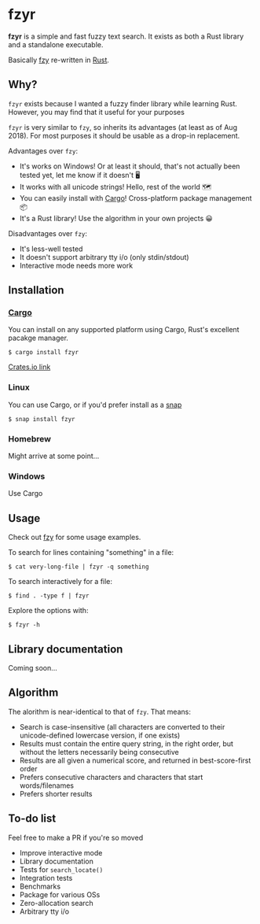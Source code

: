# fzyr

**fzyr** is a simple and fast fuzzy text search. It exists as both a Rust library and a standalone executable.

Basically [fzy](https://github.com/jhawthorn/fzy) re-written in [Rust](https://www.rust-lang.org/).

## Why?

`fzyr` exists because I wanted a fuzzy finder library while learning Rust. However, you may find that it useful for your purposes

`fzyr` is very similar to `fzy`, so inherits its advantages (at least as of Aug 2018). For most purposes it should be usable as a drop-in replacement.

Advantages over `fzy`:
+ It's works on Windows! Or at least it should, that's not actually been tested yet, let me know if it doesn't 🖥
+ It works with all unicode strings! Hello, rest of the world 🗺️
+ You can easily install with [Cargo](https://doc.rust-lang.org/stable/cargo/)! Cross-platform package management 📦
+ It's a Rust library! Use the algorithm in your own projects 😀

Disadvantages over `fzy`:
+ It's less-well tested
+ It doesn't support arbitrary tty i/o (only stdin/stdout)
+ Interactive mode needs more work

## Installation

### [Cargo](https://doc.rust-lang.org/stable/cargo/)

You can install on any supported platform using Cargo, Rust's excellent pacakge
manager.

    $ cargo install fzyr

[Crates.io link](https://crates.io/crates/fzyr)

### Linux

You can use Cargo, or if you'd prefer install as a [snap](https://snapcraft.io/)

    $ snap install fzyr

### Homebrew

Might arrive at some point...

### Windows

Use Cargo

## Usage

Check out [fzy](https://github.com/jhawthorn/fzy#usage) for some usage examples.

To search for lines containing "something" in a file:

    $ cat very-long-file | fzyr -q something

To search interactively for a file:

    $ find . -type f | fzyr

Explore the options with:

    $ fzyr -h

## Library documentation

Coming soon...

## Algorithm

The alorithm is near-identical to that of `fzy`. That means:
+ Search is case-insensitive (all characters are converted to their unicode-defined lowercase version, if one exists)
+ Results must contain the entire query string, in the right order, but without the letters necessarily being consecutive
+ Results are all given a numerical score, and returned in best-score-first order
+ Prefers consecutive characters and characters that start words/filenames
+ Prefers shorter results

## To-do list

Feel free to make a PR if you're so moved
+ Improve interactive mode
+ Library documentation
+ Tests for `search_locate()`
+ Integration tests
+ Benchmarks
+ Package for various OSs
+ Zero-allocation search
+ Arbitrary tty i/o
